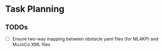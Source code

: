 # Task Planning
## TODOs
- [ ] Ensure two-way mapping between obstacle yaml files (for ML4KP) and MuJoCo XML files